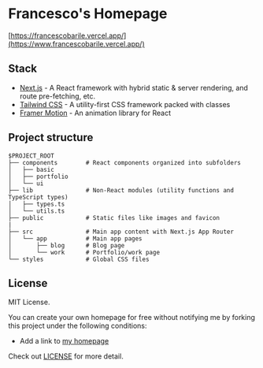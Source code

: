 # Francesco's Homepage

[https://francescobarile.vercel.app/](https://www.francescobarile.vercel.app/)


## Stack

- [Next.js](https://nextjs.org/) - A React framework with hybrid static & server rendering, and route pre-fetching, etc.
- [Tailwind CSS](https://tailwindcss.com/) - A utility-first CSS framework packed with classes
- [Framer Motion](https://www.framer.com/motion/) - An animation library for React

## Project structure

```
$PROJECT_ROOT
├── components        # React components organized into subfolders
│   ├── basic         
│   ├── portfolio     
│   └── ui            
├── lib               # Non-React modules (utility functions and TypeScript types)
│   ├── types.ts      
│   └── utils.ts      
├── public            # Static files like images and favicon
|
├── src               # Main app content with Next.js App Router
│   └── app           # Main app pages
│       ├── blog      # Blog page
│       └── work      # Portfolio/work page
└── styles            # Global CSS files
```

## License

MIT License.

You can create your own homepage for free without notifying me by forking this project under the following conditions:

- Add a link to [my homepage](https://francescobarile.it/)

Check out [LICENSE](./LICENSE) for more detail.

